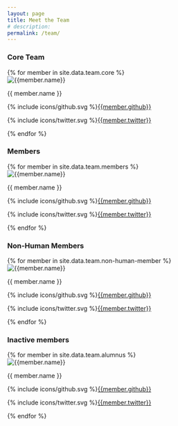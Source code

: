 ```yaml
---
layout: page
title: Meet the Team
# description:
permalink: /team/
---
```


<div class="container team">
  <div class="row">
    <h3 class="team__name">Core Team</h3>
    {% for member in site.data.team.core %}
      <div class="col-md-3 col-sm-4 col-xs-12 team__member">
        <img class="member__image" alt="{{member.name}}" src="//avatars.githubusercontent.com/{{member.github}}" />
          <p class="member__name">{{ member.name }}</p>
          <p>{% include icons/github.svg %}<a href="//www.github.com/{{member.github}}" target="_blank">{{member.github}}</a></p>
          <p>{% include icons/twitter.svg %}<a href="//www.twitter.com/{{member.twitter}}" target="_blank">{{member.twitter}}</a></p>
      </div>
    {% endfor %}
  </div>

  <div class="row">
    <h3 class="team__name">Members</h3>
    {% for member in site.data.team.members %}
      <div class="col-md-3 col-sm-4 col-xs-12 team__member">
        <img class="member__image" alt="{{member.name}}" src="//avatars.githubusercontent.com/{{member.github}}" />
          <p class="member__name">{{ member.name }}</p>
          <p>{% include icons/github.svg %}<a href="//www.github.com/{{member.github}}" target="_blank">{{member.github}}</a></p>
          <p>{% include icons/twitter.svg %}<a href="//www.twitter.com/{{member.twitter}}" target="_blank">{{member.twitter}}</a></p>
      </div>
    {% endfor %}
  </div>

  <div class="row">
    <h3 class="team__name">Non-Human Members</h3>
    {% for member in site.data.team.non-human-member %}
      <div class="col-md-3 col-sm-4 col-xs-12 team__member">
        <img class="member__image" alt="{{member.name}}" src="//avatars.githubusercontent.com/{{member.github}}" />
          <p class="member__name">{{ member.name }}</p>
          <p>{% include icons/github.svg %}<a href="//www.github.com/{{member.github}}" target="_blank">{{member.github}}</a></p>
          <p>{% include icons/twitter.svg %}<a href="//www.twitter.com/{{member.twitter}}" target="_blank">{{member.twitter}}</a></p>
      </div>
    {% endfor %}
  </div>

  <div class="row">
    <h3 class="team__name">Inactive members</h3>
    {% for member in site.data.team.alumnus %}
      <div class="col-md-3 col-sm-4 col-xs-12 team__member">
        <img class="member__image" alt="{{member.name}}" src="//avatars.githubusercontent.com/{{member.github}}" />
          <p class="member__name">{{ member.name }}</p>
          <p>{% include icons/github.svg %}<a href="//www.github.com/{{member.github}}" target="_blank">{{member.github}}</a></p>
          <p>{% include icons/twitter.svg %}<a href="//www.twitter.com/{{member.twitter}}" target="_blank">{{member.twitter}}</a></p>
      </div>
    {% endfor %}
  </div>

</div>
